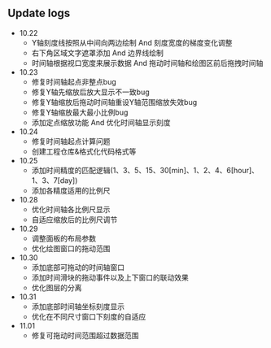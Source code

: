 ## Update logs
- 10.22 
  - Y轴刻度线按照从中间向两边绘制 And 刻度宽度的梯度变化调整
  - 右下角区域文字遮罩添加 And 边界线绘制
  - 时间轴根据视口宽度来展示数据 And 拖动时间轴和绘图区前后拖拽时间轴
- 10.23
  - 修复时间轴起点非整点bug
  - 修复Y轴先缩放后放大显示不一致bug
  - 修复Y轴缩放后拖动时间轴重设Y轴范围缩放失效bug
  - 修复Y轴缩放最大最小比例bug
  - 添加定点缩放功能 And 优化时间轴显示刻度
- 10.24
  - 修复时间轴起点计算问题
  - 创建工程仓库&格式化代码格式等
- 10.25
  - 添加时间精度的匹配逻辑(1、3、5、15、30[min]、1、2、4、6[hour]、1、3、7[day])
  - 添加各精度适用的比例尺
- 10.28
  - 优化时间轴各比例尺显示
  - 自适应缩放后的比例尺调节
- 10.29
  - 调整面板的布局参数
  - 优化绘图窗口的拖动范围
- 10.30
  - 添加底部可拖动的时间轴窗口
  - 添加时间滑块的拖动事件以及上下窗口的联动效果
  - 优化图层的分离
- 10.31
  - 添加底部时间轴坐标刻度显示
  - 优化在不同尺寸窗口下刻度的自适应
- 11.01
  - 修复可拖动时间范围超过数据范围


